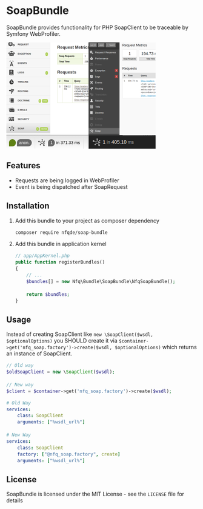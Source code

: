 SoapBundle
==========

SoapBundle provides functionality for PHP SoapClient to be traceable by Symfony WebProfiler.

![SoapBundle Promo](Resources/assets/promo.png)

## Features

* Requests are being logged in WebProfiler
* Event is being dispatched after SoapRequest

## Installation

1. Add this bundle to your project as composer dependency
    ```bash
    composer require nfqde/soap-bundle
    ```

1. Add this bundle in application kernel
    ```php
    // app/AppKernel.php
    public function registerBundles()
    {
        // ...
        $bundles[] = new Nfq\Bundle\SoapBundle\NfqSoapBundle();

        return $bundles;
    }
    ```

## Usage

Instead of creating SoapClient like `new \SoapClient($wsdl, $optionalOptions)`
you SHOULD create it via `$container->get('nfq_soap.factory')->create($wsdl, $optionalOptions)`
which returns an instance of SoapClient.

```php
// Old way
$oldSoapClient = new \SoapClient($wsdl);

// New way
$client = $container->get('nfq_soap.factory')->create($wsdl);
```

```yml
# Old Way
services:
    class: SoapClient
    arguments: ["%wsdl_url%"]

# New Way
services:
    class: SoapClient
    factory: ["@nfq_soap.factory", create]
    arguments: ["%wsdl_url%"]
```

## License

SoapBundle is licensed under the MIT License - see the `LICENSE` file for details
